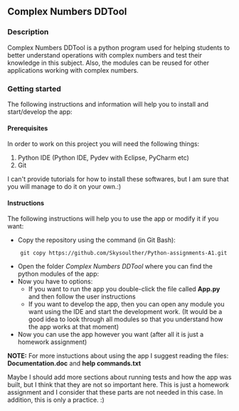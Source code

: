 ## Complex Numbers DDTool
### Description
Complex Numbers DDTool is a python program used for helping students to better understand operations with complex numbers
and test their knowledge in this subject. Also, the modules can be reused for other applications working with complex numbers.
### Getting started
The following instructions and information will help you to install and start/develop the app:
#### Prerequisites
In order to work on this project you will need the following things:

1. Python IDE (Python IDE, Pydev with Eclipse, PyCharm etc)
2. Git

I can't provide tutorials for how to install these softwares, but I am sure that you will manage to do it on your own.:)
#### Instructions
The following instructions will help you to use the app or modify it if you want:
* Copy the repository using the command (in Git Bash):
```
    git copy https://github.com/Skysoulther/Python-assignments-A1.git
```
* Open the folder _Complex Numbers DDTool_ where you can find the python modules of the app:
* Now you have to options:
    * If you want to run the app you double-click the file called **App.py** and then follow the user instructions
    * If you want to develop the app, then you can open any module you want using the IDE and start the development work.
    (It would be a good idea to look through all modules so that you understand how the app works at that moment)
* Now you can use the app however you want (after all it is just a homework assignment)

**NOTE:** For more instuctions about using the app I suggest reading the files: **Documentation.doc** and **help commands.txt**

Maybe I should add more sections about running tests and how the app was built, but I think that they are not so important here. This is just a homework assignment and I consider that these parts are not needed in this case.
In addition, this is only a practice. :)
